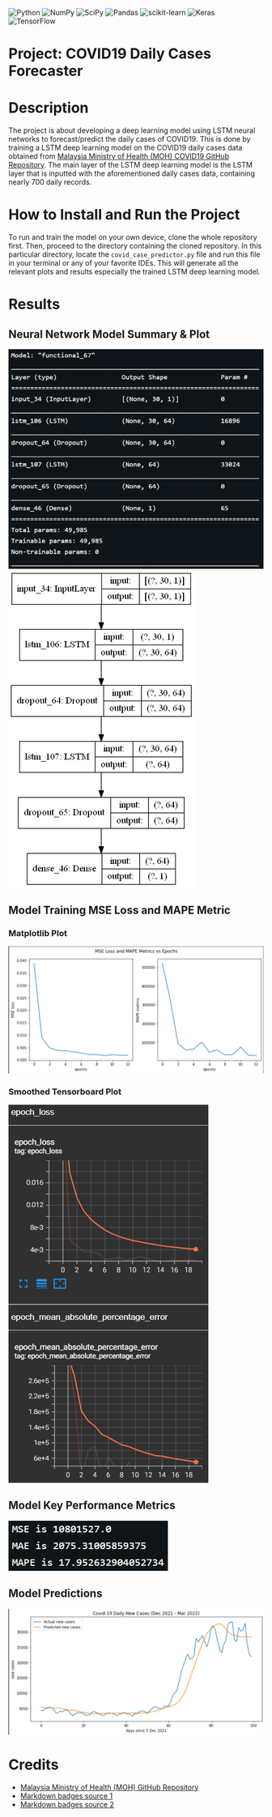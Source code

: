 ![Python](https://img.shields.io/badge/python-3670A0?style=for-the-badge&logo=python&logoColor=ffdd54)
![NumPy](https://img.shields.io/badge/numpy-%23013243.svg?style=for-the-badge&logo=numpy&logoColor=white)
![SciPy](https://img.shields.io/badge/SciPy-%230C55A5.svg?style=for-the-badge&logo=scipy&logoColor=%white)
![Pandas](https://img.shields.io/badge/pandas-%23150458.svg?style=for-the-badge&logo=pandas&logoColor=white)
![scikit-learn](https://img.shields.io/badge/scikit--learn-%23F7931E.svg?style=for-the-badge&logo=scikit-learn&logoColor=white)
![Keras](https://img.shields.io/badge/Keras-%23D00000.svg?style=for-the-badge&logo=Keras&logoColor=white)
![TensorFlow](https://img.shields.io/badge/TensorFlow-%23FF6F00.svg?style=for-the-badge&logo=TensorFlow&logoColor=white)

# Project: COVID19 Daily Cases Forecaster

# Description
The project is about developing a deep learning model using LSTM neural networks to forecast/predict the daily cases of COVID19. This is done by training a LSTM deep learning model on the COVID19 daily cases data obtained from [Malaysia Ministry of Health (MOH) COVID19 GitHub Repository](https://github.com/MoH-Malaysia/covid19-public). The main layer of the LSTM deep learning model is the LSTM layer that is inputted with the aforementioned daily cases data, containing nearly 700 daily records.

# How to Install and Run the Project
To run and train the model on your own device, clone the whole repository first. Then, proceed to the directory containing the cloned repository. In this particular directory, locate the `covid_case_predictor.py` file and run this file in your terminal or any of your favorite IDEs. This will generate all the relevant plots and results especially the trained LSTM deep learning model.

# Results
## Neural Network Model Summary & Plot
![LSTM summary](statics/model_summary.png)
![LSTM plot](statics/model_plot.png)

## Model Training MSE Loss and MAPE Metric
### Matplotlib Plot
![loss metric mpl](statics/model_loss_metric_matplotlib_plot.png)
### Smoothed Tensorboard Plot
![loss metric tensorboard](statics/base_performance_loss_metric_tensorboard.png)

## Model Key Performance Metrics
![key metrics](statics/model_metrics.png)

## Model Predictions
![predictions](statics/model_prediction.png)

# Credits
- [Malaysia Ministry of Health (MOH) GitHub Repository](https://github.com/MoH-Malaysia/covid19-public)
- [Markdown badges source 1](https://github.com/Ileriayo/markdown-badges)
- [Markdown badges source 2](https://github.com/alexandresanlim/Badges4-README.md-Profile)
